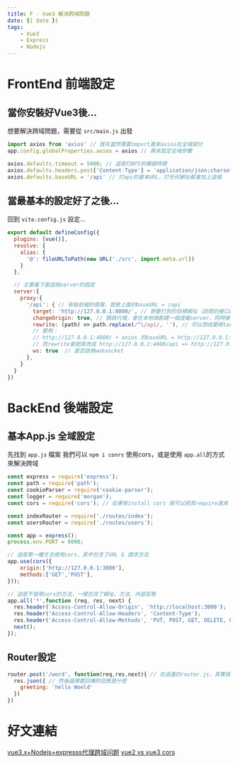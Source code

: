 ```yaml
---
title: F - Vue3 解決跨域問題
date: {{ date }}
tags: 
    - Vue3
    - Express
    - Nodejs
---
```

# FrontEnd 前端設定
## 當你安裝好Vue3後...
想要解決跨域問題，需要從 `src/main.js` 出發
```javascript
import axios from 'axios' // 首先當然需要import進來axios在全域部分
app.config.globalProperties.axios = axios // 再來設定全域參數

axios.defaults.timeout = 5000; // 這是打API的爆錯時間
axios.defaults.headers.post['Content-Type'] = 'application/json;charset=UTF-8'; // 定義內容類型為application....
axios.defaults.baseURL = '/api' // 打api的基本URL，打任何網址都會加上這個
```

## 當最基本的設定好了之後...
回到 `vite.config.js` 設定...
```javascript
export default defineConfig({
  plugins: [vue()],
  resolve: {
    alias: {
      '@': fileURLToPath(new URL('./src', import.meta.url))
    }
  },

  // 主要看下面這段server的設定
  server:{
    proxy:{
      '/api': { // 有點前綴的感覺，就是上面的baseURL = /api
        target: 'http://127.0.0.1:8000/', // 想要打到的目標網址（訪問的接口網域名稱）
        changeOrigin: true, // 開啟代理，會在本地端創建一個虛擬server，同時接收請求數據，這樣服務端之間進行傳輸不會有跨域問題
        rewrite: (path) => path.replace(/^\/api/, ''), // 可以想成要將target換成什麼樣子
        // 範例：
        // http://127.0.0.1:4000/ + axios 的baseURL = http://127.0.0.1:4000/api
        // 而rewrite會把其改成 http://127.0.0.1:4000/api => http://127.0.0.1:4000/
        ws: true  // 是否啟用websocket
      },
    }
  }
})
```
# BackEnd 後端設定
## 基本App.js 全域設定
先找到 `app.js` 檔案
我們可以 `npm i conrs` 使用cors，或是使用 `app.all`的方式來解決跨域
```javascript
const express = require('express');
const path = require('path');
const cookieParser = require('cookie-parser');
const logger = require('morgan');
const cors = require('cors'); // 如果有install cors 就可以把其require進來

const indexRouter = require('./routes/index');
const usersRouter = require('./routes/users');

const app = express();
process.env.PORT = 8000;

// 這是第一種方法使用cors，其中包含了URL & 請求方法
app.use(cors({
    origin:['http://127.0.0.1:3000'],
    methods:['GET','POST'],
}));

// 這是不使用cors的方法，一樣包含了網址、方法、內容型態
app.all('*',function (req, res, next) {
  res.header('Access-Control-Allow-Origin', 'http://localhost:3000');
  res.header('Access-Control-Allow-Headers', 'Content-Type');
  res.header('Access-Control-Allow-Methods', 'PUT, POST, GET, DELETE, OPTIONS');
  next();
});
```

## Router設定
```javascript
router.post('/word', function(req,res,next){ // 在這邊的router.js，其實就可以直接設定api
  res.json({ // 然後選擇要回傳的回應是什麼
    greeting: 'hello Woeld'
  })
})
```

# 好文連結
[vue3.x+Nodejs+expresss代理跨域问题](https://blog.csdn.net/messizhao/article/details/105356787)
[vue2 vs vue3 cors](https://iter01.com/642440.html)
